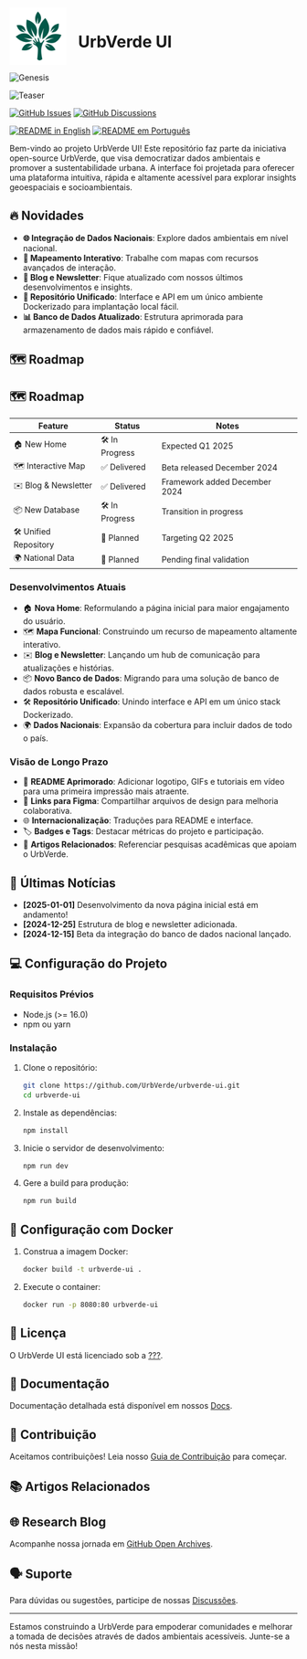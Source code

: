 <div style="display: flex; align-items: center;">
    <img src="src/assets/images/logo-white.png" alt="Logo UrbVerde" width="100" height="100">
    <h1 style="margin-left: 20px;">UrbVerde UI</h1>
</div>

![Genesis](imgs/big_text.png) <!-- colocar logo com texto kk-->

![Teaser](imgs/teaser.png) <!-- colocar img da plataforma -->

<!-- [![PyPI - Version](https://img.shields.io/pypi/UrbVerde/urbverde-ui)](https://pypi.org/project/)
[![PyPI - Downloads](https://img.shields.io/pypi/UrbVerde/urbverde-ui)](https://pypi.org/project/) -->
[![GitHub Issues](https://img.shields.io/github/issues/UrbVerde/urbverde-ui)](https://github.com/UrbVerde/urbverde-ui/issues)
[![GitHub Discussions](https://img.shields.io/github/discussions/UrbVerde/urbverde-ui)](https://github.com/UrbVerde/urbverde-ui/discussions)

[![README in English](https://img.shields.io/badge/English-d9d9d9)](./README.md)
[![README em Português](https://img.shields.io/badge/Francais-d9d9d9)](./README_BR.md)
<!-- [![한국어 README](https://img.shields.io/badge/한국어-d9d9d9)](./README_KR.md)
[![简体中文版自述文件](https://img.shields.io/badge/简体中文-d9d9d9)](./README_CN.md)
[![日本語版 README](https://img.shields.io/badge/日本語-d9d9d9)](./README_JA.md) -->

Bem-vindo ao projeto UrbVerde UI! Este repositório faz parte da iniciativa open-source UrbVerde, que visa democratizar dados ambientais e promover a sustentabilidade urbana. A interface foi projetada para oferecer uma plataforma intuitiva, rápida e altamente acessível para explorar insights geoespaciais e socioambientais.


## 🔥 Novidades

- **🌐 Integração de Dados Nacionais**: Explore dados ambientais em nível nacional.
- **📍 Mapeamento Interativo**: Trabalhe com mapas com recursos avançados de interação.
- **📖 Blog e Newsletter**: Fique atualizado com nossos últimos desenvolvimentos e insights.
- **🔗 Repositório Unificado**: Interface e API em um único ambiente Dockerizado para implantação local fácil.
- **📊 Banco de Dados Atualizado**: Estrutura aprimorada para armazenamento de dados mais rápido e confiável.

## 🗺️ Roadmap

## 🗺️ Roadmap

| Feature               | Status  | Notes                             |
|-----------------------|---------|-----------------------------------|
| 🏠 New Home           | 🛠️ In Progress | Expected Q1 2025                  |
| 🗺️ Interactive Map    | ✅ Delivered  | Beta released December 2024      |
| ✉️ Blog & Newsletter  | ✅ Delivered  | Framework added December 2024    |
| 📦 New Database       | 🛠️ In Progress | Transition in progress           |
| 🛠️ Unified Repository | 🚧 Planned   | Targeting Q2 2025                |
| 🌍 National Data      | 🚧 Planned   | Pending final validation         |


### Desenvolvimentos Atuais

- 🏠 **Nova Home**: Reformulando a página inicial para maior engajamento do usuário.
- 🗺️ **Mapa Funcional**: Construindo um recurso de mapeamento altamente interativo.
- ✉️ **Blog e Newsletter**: Lançando um hub de comunicação para atualizações e histórias.
- 📦 **Novo Banco de Dados**: Migrando para uma solução de banco de dados robusta e escalável.
- 🛠️ **Repositório Unificado**: Unindo interface e API em um único stack Dockerizado.
- 🌍 **Dados Nacionais**: Expansão da cobertura para incluir dados de todo o país.

### Visão de Longo Prazo

- 🎨 **README Aprimorado**: Adicionar logotipo, GIFs e tutoriais em vídeo para uma primeira impressão mais atraente.
- 📄 **Links para Figma**: Compartilhar arquivos de design para melhoria colaborativa.
- 🌐 **Internacionalização**: Traduções para README e interface.
- 🏷️ **Badges e Tags**: Destacar métricas do projeto e participação.
- 📑 **Artigos Relacionados**: Referenciar pesquisas acadêmicas que apoiam o UrbVerde.

## 🎉 Últimas Notícias

- **[2025-01-01]** Desenvolvimento da nova página inicial está em andamento!
- **[2024-12-25]** Estrutura de blog e newsletter adicionada.
- **[2024-12-15]** Beta da integração do banco de dados nacional lançado.

## 💻 Configuração do Projeto

### Requisitos Prévios

- Node.js (>= 16.0)
- npm ou yarn

### Instalação

1. Clone o repositório:
   ```sh
   git clone https://github.com/UrbVerde/urbverde-ui.git
   cd urbverde-ui
   ```

2. Instale as dependências:
   ```sh
   npm install
   ```

3. Inicie o servidor de desenvolvimento:
   ```sh
   npm run dev
   ```

4. Gere a build para produção:
   ```sh
   npm run build
   ```

## 🐳 Configuração com Docker

1. Construa a imagem Docker:
   ```sh
   docker build -t urbverde-ui .
   ```

2. Execute o container:
   ```sh
   docker run -p 8080:80 urbverde-ui
   ```

## 📜 Licença

O UrbVerde UI está licenciado sob a [???](LICENSE).

## 📖 Documentação

Documentação detalhada está disponível em nossos [Docs](). <!-- https://urbverde.org/docs). -->

## 🧩 Contribuição

Aceitamos contribuições! Leia nosso [Guia de Contribuição](CONTRIBUTING.md) para começar.

## 📚 Artigos Relacionados

<!-- - Doe, J. et al. (2024). "Environmental Insights through Web-Based Mapping Platforms." -->
<!-- - Smith, A. et al. (2023). "Democratizing Data for Urban Sustainability." -->

## 🌐 Research Blog 

Acompanhe nossa jornada em [GitHub Open Archives](). <!-- https://github.com/UrbVerde/urbverde-blog). -->

## 🗣 Suporte

Para dúvidas ou sugestões, participe de nossas [Discussões](https://github.com/UrbVerde/urbverde-ui/discussions).

---

Estamos construindo a UrbVerde para empoderar comunidades e melhorar a tomada de decisões através de dados ambientais acessíveis. Junte-se a nós nesta missão!

